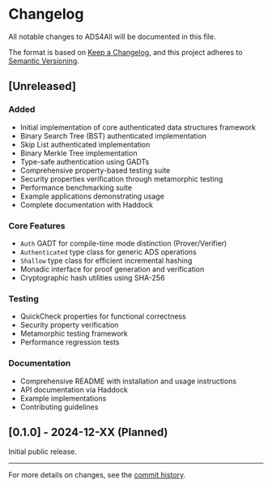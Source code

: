 # Changelog

All notable changes to ADS4All will be documented in this file.

The format is based on [Keep a Changelog](https://keepachangelog.com/en/1.0.0/),
and this project adheres to [Semantic Versioning](https://semver.org/spec/v2.0.0.html).

## [Unreleased]

### Added
- Initial implementation of core authenticated data structures framework
- Binary Search Tree (BST) authenticated implementation
- Skip List authenticated implementation
- Binary Merkle Tree implementation
- Type-safe authentication using GADTs
- Comprehensive property-based testing suite
- Security properties verification through metamorphic testing
- Performance benchmarking suite
- Example applications demonstrating usage
- Complete documentation with Haddock

### Core Features
- `Auth` GADT for compile-time mode distinction (Prover/Verifier)
- `Authenticated` type class for generic ADS operations
- `Shallow` type class for efficient incremental hashing
- Monadic interface for proof generation and verification
- Cryptographic hash utilities using SHA-256

### Testing
- QuickCheck properties for functional correctness
- Security property verification
- Metamorphic testing framework
- Performance regression tests

### Documentation
- Comprehensive README with installation and usage instructions
- API documentation via Haddock
- Example implementations
- Contributing guidelines

## [0.1.0] - 2024-12-XX (Planned)

Initial public release.

---

For more details on changes, see the [commit history](https://github.com/yourusername/ADS4All/commits/main).